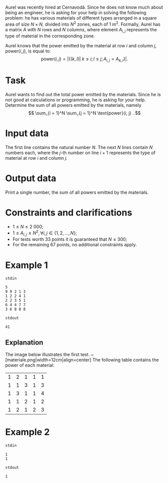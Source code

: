 Aurel was recently hired at Cernavodă. Since he does not know much about being an engineer, he is asking for your help in solving the following problem: he has various materials of different types arranged in a square area of size $N \times N$, divided into $N^2$ zones, each of $1 \text{ m}^2$. Formally, Aurel has a matrix $A$ with $N$ rows and $N$ columns, where element $A_{i, j}$ represents the type of material in the corresponding zone.

Aurel knows that the power emitted by the material at row $i$ and column $j$, $\text{power}(i, j)$, is equal to:
$$
\text{power}(i, j) = \left| \left\{ \left(k, l\right) |\ k \le i; l \le j; A_{i, j} = A_{k, l} \right\} \right|.
$$

# Task

Aurel wants to find out the total power emitted by the materials. Since he is not good at calculations or programming, he is asking for your help. Determine the sum of all powers emitted by the materials, namely
$$
\sum_{i = 1}^N \sum_{j = 1}^N \text{power}(i, j) .
$$

# Input data

The first line contains the natural number $N$. The next $N$ lines contain $N$ numbers each, where the $j$-th number on line $i + 1$ represents the type of material at row $i$ and column $j$.

# Output data

Print a single number, the sum of all powers emitted by the materials.

# Constraints and clarifications

* $1 \le N \le 2\ 000$;
* $1 \le A_{i, j} \le N^2, \forall i, j \in \left\{ 1, 2, ..., N \right\}$;
* For tests worth 33 points it is guaranteed that $N \le 300$;
* For the remaining 67 points, no additional constraints apply.

# Example 1

`stdin`
```
5
9 9 2 1 3
1 2 2 4 1
2 2 3 5 1
6 4 4 7 7
3 6 8 8 8
```

`stdout`
```
41
```

## Explanation

The image below illustrates the first test.
~[materiale.png|width=12cm|align=center]
The following table contains the power of each material:

|   |   |   |   |   |
|---|---|---|---|---|
| 1 | 2 | 1 | 1 | 1 |
| 1 | 1 | 3 | 1 | 3 |
| 1 | 3 | 1 | 1 | 4 |
| 1 | 1 | 2 | 1 | 2 |
| 1 | 2 | 1 | 2 | 3 |

# Example 2

`stdin`
```
1
1
```

`stdout`
```
1
